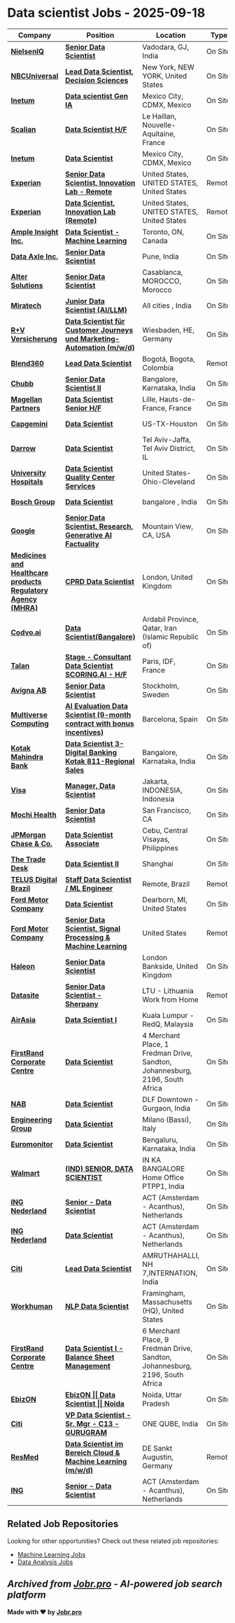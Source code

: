 # Data scientist Jobs - 2025-09-18

| Company | Position | Location | Type | Date |
| ------- | -------- | -------- | ---- | ------ |
| **[NielsenIQ](https://nielseniq.com)** | **[Senior Data Scientist](https://jobs.smartrecruiters.com/NielsenIQ/744000082542053-senior-data-scientist)** | Vadodara, GJ, India | On Site | Sep 17 |
| **[NBCUniversal](https://www.nbcunicareers.com)** | **[Lead Data Scientist, Decision Sciences](https://jobs.smartrecruiters.com/NBCUniversal3/744000082543825-lead-data-scientist-decision-sciences)** | New York, NEW YORK, United States | On Site | Sep 17 |
| **[Inetum](https://www.inetum.com)** | **[Data scientist Gen IA](https://jobs.smartrecruiters.com/Inetum2/744000082527105-data-scientist-gen-ia)** | Mexico City, CDMX, Mexico | On Site | Sep 17 |
| **[Scalian](https://www.scalian.com)** | **[Data Scientist H/F](https://jobs.smartrecruiters.com/Scalian/744000082526477-data-scientist-h-f)** | Le Haillan, Nouvelle-Aquitaine, France | On Site | Sep 17 |
| **[Inetum](https://www.inetum.com)** | **[Data Scientist](https://jobs.smartrecruiters.com/Inetum2/744000082523211-data-scientist)** | Mexico City, CDMX, Mexico | On Site | Sep 17 |
| **[Experian](https://www.experian.com/)** | **[Senior Data Scientist, Innovation Lab - Remote](https://jobs.smartrecruiters.com/Experian/744000082510506-senior-data-scientist-innovation-lab-remote)** | United States, UNITED STATES, United States | Remote | Sep 17 |
| **[Experian](https://www.experian.com/)** | **[Data Scientist, Innovation Lab (Remote)](https://jobs.smartrecruiters.com/Experian/744000082497962-data-scientist-innovation-lab-remote-)** | United States, UNITED STATES, United States | Remote | Sep 17 |
| **[Ample Insight Inc.](https://ampleinsight.com/)** | **[Data Scientist - Machine Learning](https://jobs.smartrecruiters.com/AmpleInsightInc/744000082499624-data-scientist-machine-learning)** | Toronto, ON, Canada | On Site | Sep 17 |
| **[Data Axle Inc.](https://www.data-axle.com/)** | **[Senior Data Scientist](https://myjobs.adp.com/dataaxleindia/cx/job-details?reqId=5001128509100)** | Pune, India | On Site | Sep 17 |
| **[Alter Solutions](https://www.alter-solutions.com/)** | **[Senior Data Scientist](https://jobs.smartrecruiters.com/AlterSolutions/744000082488684-senior-data-scientist)** | Casablanca, MOROCCO, Morocco | On Site | Sep 17 |
| **[Miratech](https://miratechgroup.com/)** | **[Junior Data Scientist (AI/LLM)](https://jobs.smartrecruiters.com/Miratech1/744000082485918-junior-data-scientist-ai-llm-)** | All cities , India | On Site | Sep 17 |
| **[R+V Versicherung](https://www.ruv.de)** | **[Data Scientist für Customer Journeys und Marketing-Automation (m/w/d)](https://jobs.smartrecruiters.com/RVAllgemeineVersicherungenAG/744000082468979-data-scientist-fur-customer-journeys-und-marketing-automation-m-w-d-)** | Wiesbaden, HE, Germany | On Site | Sep 17 |
| **[Blend360](https://blend360.com)** | **[Lead Data Scientist](https://jobs.smartrecruiters.com/Blend360/744000082467176-lead-data-scientist)** | Bogotá, Bogota, Colombia | Remote | Sep 17 |
| **[Chubb](https://www.chubb.com/)** | **[Senior Data Scientist II](https://fa-ewgu-saasfaprod1.fa.ocs.oraclecloud.com/hcmUI/CandidateExperience/en/sites/jobsearch/job/25716)** | Bangalore, Karnataka, India | On Site | Sep 17 |
| **[Magellan Partners](https://www.magellan-partners.eu/)** | **[Data Scientist Senior H/F](https://jobs.smartrecruiters.com/MagellanPartners/744000082452841-data-scientist-senior-h-f)** | Lille, Hauts-de-France, France | On Site | Sep 17 |
| **[Capgemini](https://www.capgemini.com/)** | **[Data Scientist](https://capgemini.taleo.net/careersection/1/jobdetail.ftl?job=081661)** | US-TX-Houston | On Site | Sep 17 |
| **[Darrow](https://www.darrow.ai/)** | **[Data Scientist](https://www.darrow.ai/careers/position-0E_B53?-updates)** | Tel Aviv-Jaffa, Tel Aviv District, IL | On Site | Sep 17 |
| **[University Hospitals](https://www.uhhospitals.org/)** | **[Data Scientist Quality Center Services](https://uhhospitals.taleo.net/careersection/2/jobdetail.ftl?job=250008I4)** | United States-Ohio-Cleveland | On Site | Sep 17 |
| **[Bosch Group](https://www.bosch.com)** | **[Data Scientist](https://jobs.smartrecruiters.com/BoschGroup/744000082423889-data-scientist)** | bangalore , India | On Site | Sep 17 |
| **[Google](https://www.google.com/)** | **[Senior Data Scientist, Research, Generative AI Factuality](https://www.google.com/about/careers/applications/jobs/results/138964793036808902-senior-data-scientist-research-generative-ai-factuality)** | Mountain View, CA, USA | On Site | Sep 17 |
| **[Medicines and Healthcare products Regulatory Agency (MHRA)](https://www.gov.uk/government/organisations/medicines-and-healthcare-products-regulatory-agency)** | **[CPRD Data Scientist](https://eckx.fa.em2.oraclecloud.com/hcmUI/CandidateExperience/en/sites/jobsearch/job/1471)** | London, United Kingdom | On Site | Sep 17 |
| **[Codvo.ai](https://www.codvo.ai/)** | **[Data Scientist(Bangalore)](https://codvo-team.freshteam.com/jobs/OLa3m_jM9wiF/data-scientist-bangalore)** | Ardabil Province, Qatar, Iran (Islamic Republic of) | On Site | Sep 17 |
| **[Talan](https://talan.com)** | **[Stage - Consultant Data Scientist SCORING.AI - H/F](https://jobs.smartrecruiters.com/Talan/744000082400208-stage-consultant-data-scientist-scoring-ai-h-f)** | Paris, IDF, France | On Site | Sep 17 |
| **[Avigna AB](https://www.avigna.se/)** | **[Senior Data Scientist](https://careers.avigna.se/jobs/6462902-senior-data-scientist)** | Stockholm, Sweden | On Site | Sep 17 |
| **[Multiverse Computing](https://multiversecomputing.com/)** | **[AI Evaluation Data Scientist (9-month contract with bonus incentives)](https://multiversecomputing.teamtailor.com/jobs/6462334-ai-evaluation-data-scientist-9-month-contract-with-bonus-incentives)** | Barcelona, Spain | On Site | Sep 17 |
| **[Kotak Mahindra Bank](https://www.kotak.com/)** | **[Data Scientist 3-Digital Banking Kotak 811-Regional Sales](https://hcbt.fa.em2.oraclecloud.com/hcmUI/CandidateExperience/en/sites/jobsearch/job/211696)** | Bangalore, Karnataka, India | On Site | Sep 17 |
| **[Visa](https://visa.com)** | **[Manager, Data Scientist](https://jobs.smartrecruiters.com/Visa/744000082368905-manager-data-scientist)** | Jakarta, INDONESIA, Indonesia | On Site | Sep 17 |
| **[Mochi Health](https://joinmochi.com/)** | **[Senior Data Scientist](https://job-boards.greenhouse.io/mochihealth/jobs/4924404008)** | San Francisco, CA | On Site | Sep 17 |
| **[JPMorgan Chase & Co.](https://www.jpmorganchase.com/)** | **[Data Scientist Associate](https://jpmc.fa.oraclecloud.com/hcmUI/CandidateExperience/en/sites/jobsearch/job/210654156)** | Cebu, Central Visayas, Philippines | On Site | Sep 17 |
| **[The Trade Desk](https://www.thetradedesk.com/)** | **[Data Scientist II](https://job-boards.greenhouse.io/thetradedesk/jobs/4900036007)** | Shanghai | On Site | Sep 17 |
| **[TELUS Digital Brazil](https://telus.com)** | **[Staff Data Scientist / ML Engineer](https://job-boards.greenhouse.io/telusdigitalbr/jobs/6764769002)** | Remote, Brazil | Remote | Sep 17 |
| **[Ford Motor Company](https://corporate.ford.com/)** | **[Data Scientist](https://efds.fa.em5.oraclecloud.com/hcmUI/CandidateExperience/en/sites/jobsearch/job/51044)** | Dearborn, MI, United States | On Site | Sep 17 |
| **[Ford Motor Company](https://corporate.ford.com/)** | **[Senior Data Scientist, Signal Processing & Machine Learning](https://efds.fa.em5.oraclecloud.com/hcmUI/CandidateExperience/en/sites/jobsearch/job/51093)** | United States | Remote | Sep 17 |
| **[Haleon](https://www.haleon.com/)** | **[Senior Data Scientist](https://gsknch.wd3.myworkdayjobs.com/en-US/GSKCareers/job/UK---Greater-London/Senior-Data-Scientist_533440)** | London Bankside, United Kingdom | On Site | Sep 17 |
| **[Datasite](https://www.datasite.com/)** | **[Senior Data Scientist - Sherpany](https://datasite.wd1.myworkdayjobs.com/en-US/datasite/job/LTU---Lithuania-Work-from-Home/Senior-Data-Scientist---Sherpany_R35399-1)** | LTU - Lithuania Work from Home | Remote | Sep 17 |
| **[AirAsia](https://www.airasia.com/)** | **[Data Scientist I](https://airasia.wd3.myworkdayjobs.com/en-US/careers/job/Kuala-Lumpur---RedQ/Data-Analyst-II_JR0030595)** | Kuala Lumpur - RedQ, Malaysia | On Site | Sep 17 |
| **[FirstRand Corporate Centre](https://www.firstrand.co.za/)** | **[Data Scientist](https://firstrand.wd3.myworkdayjobs.com/en-US/FRB/job/Johannesburg/Data-Scientist_R40012)** | 4 Merchant Place, 1 Fredman Drive, Sandton, Johannesburg, 2196, South Africa | On Site | Sep 17 |
| **[NAB](https://www.nab.com.au/)** | **[Data Scientist](https://nab.wd3.myworkdayjobs.com/en-US/nab_careers/job/DLF-Downtown---Gurgaon/Analyst_JR110392)** | DLF Downtown - Gurgaon, India | On Site | Sep 17 |
| **[Engineering Group](https://www.eng.it/)** | **[Data Scientist](https://eng.wd3.myworkdayjobs.com/en-US/ExternalCareers/job/Milano-Bassi/Data-Scientist_JR104326)** | Milano (Bassi), Italy | On Site | Sep 17 |
| **[Euromonitor](https://www.euromonitor.com/)** | **[Data Scientist](https://apply.workable.com/j/D818C1BA89/apply)** | Bengaluru, Karnataka, India | On Site | Sep 17 |
| **[Walmart](https://careers.walmart.com/)** | **[(IND) SENIOR, DATA SCIENTIST](https://walmart.wd5.myworkdayjobs.com/en-US/WalmartExternal/job/IN-KA-BANGALORE-Home-Office-PTPP1/XMLNAME--IND--SENIOR--DATA-SCIENTIST_R-2300090)** | IN KA BANGALORE Home Office PTPP1, India | On Site | Sep 17 |
| **[ING Nederland](https://www.ing.com/)** | **[Senior - Data Scientist](https://ing.wd3.myworkdayjobs.com/en-US/ICSNLDGEN/job/ACT-Amsterdam---Acanthus/Senior---Data-Scientist_REQ-10101685)** | ACT (Amsterdam - Acanthus), Netherlands | On Site | Sep 17 |
| **[ING Nederland](https://www.ing.com/)** | **[Data Scientist](https://ing.wd3.myworkdayjobs.com/en-US/ICSNLDGEN/job/ACT-Amsterdam---Acanthus/Data-Scientist_REQ-10101684-3)** | ACT (Amsterdam - Acanthus), Netherlands | On Site | Sep 17 |
| **[Citi](https://www.citigroup.com/)** | **[Lead Data Scientist](https://citi.wd5.myworkdayjobs.com/en-US/2/job/Bangalore-Karnataka-India/Lead-Data-Scientist_25908113)** | AMRUTHAHALLI, NH 7,INTERNATION, India | On Site | Sep 17 |
| **[Workhuman](https://www.workhuman.com/)** | **[NLP Data Scientist](https://workhuman.wd1.myworkdayjobs.com/en-US/WorkhumanCareers/job/Framingham-Massachusetts/NLP-Data-Scientist_R2942)** | Framingham, Massachusetts (HQ), United States | On Site | Sep 17 |
| **[FirstRand Corporate Centre](https://www.firstrand.co.za/)** | **[Data Scientist I - Balance Sheet Management](https://firstrand.wd3.myworkdayjobs.com/en-US/FRB/job/Johannesburg/Data-Scientist-I---Balance-Sheet-Management_R40009-1)** | 6 Merchant Place, 9 Fredman Drive, Sandton, Johannesburg, 2196, South Africa | On Site | Sep 17 |
| **[EbizON](https://www.ebizondigital.com/)** | **[EbizON \|\| Data Scientist \|\| Noida](https://ebizon.applytojob.com/apply/1hN6ug8Jt8/EbizON-Data-Scientist-Noida)** | Noida, Uttar Pradesh | On Site | Sep 17 |
| **[Citi](https://www.citigroup.com/)** | **[VP Data Scientist - Sr. Mgr - C13 - GURUGRAM](https://citi.wd5.myworkdayjobs.com/en-US/2/job/Gurgaon-Haryana-India/VP-Data-Scientist---Sr-Mgr---C13---GURUGRAM_25892366)** | ONE QUBE, India | On Site | Sep 17 |
| **[ResMed](https://www.resmed.com/)** | **[Data Scientist im Bereich Cloud & Machine Learning (m/w/d)](https://resmed.wd3.myworkdayjobs.com/en-US/ResMed_External_Careers/job/Sankt-Augustin-Germany/Data-Scientist-im-Bereich-Cloud---Machine-Learning--m-w-d-_JR_044116)** | DE Sankt Augustin, Germany | Remote | Sep 17 |
| **[ING](https://www.ing.com/)** | **[Senior - Data Scientist](https://ing.wd3.myworkdayjobs.com/en-US/ICSGBLCOR/job/ACT-Amsterdam---Acanthus/Senior---Data-Scientist_REQ-10101685-2)** | ACT (Amsterdam - Acanthus), Netherlands | On Site | Sep 17 |

## Related Job Repositories

Looking for other opportunities? Check out these related job repositories:

- [Machine Learning Jobs](https://github.com/jobs-jobr-pro/Machine-Learning-Jobs)
- [Data Analysis Jobs](https://github.com/jobs-jobr-pro/Data-Analysis-Jobs)



*Archived from [Jobr.pro](https://jobr.pro?utm_source=github&utm_medium=repo&utm_campaign=github-data-science-jobs) - AI-powered job search platform*
---

**Made with ❤️ by [Jobr.pro](https://jobr.pro?utm_source=github&utm_medium=repo&utm_campaign=github-data-science-jobs)**